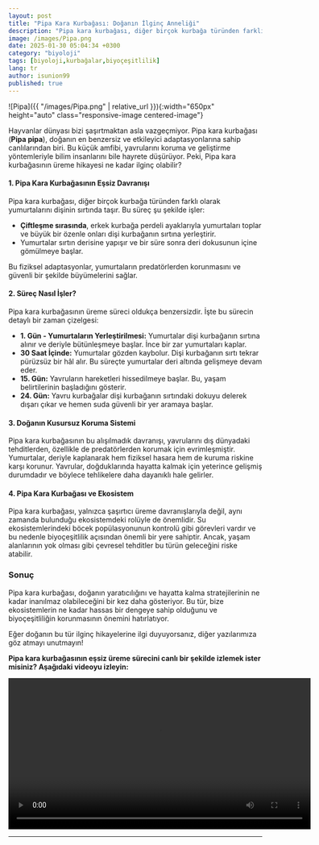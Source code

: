 ```yaml
---
layout: post
title: "Pipa Kara Kurbağası: Doğanın İlginç Anneliği"
description: "Pipa kara kurbağası, diğer birçok kurbağa türünden farklı olarak yumurtalarını dişinin sırtında taşır."
image: /images/Pipa.png
date: 2025-01-30 05:04:34 +0300
category: "biyoloji" 
tags: [biyoloji,kurbağalar,biyoçeşitlilik] 
lang: tr
author: isunion99
published: true
---
```


![Pipa]({{ "/images/Pipa.png" | relative_url }}){:width="650px" height="auto" class="responsive-image centered-image"}

Hayvanlar dünyası bizi şaşırtmaktan asla vazgeçmiyor. Pipa kara kurbağası (**Pipa pipa**), doğanın en benzersiz ve etkileyici adaptasyonlarına sahip canlılarından biri. Bu küçük amfibi, yavrularını koruma ve geliştirme yöntemleriyle bilim insanlarını bile hayrete düşürüyor. Peki, Pipa kara kurbağasının üreme hikayesi ne kadar ilginç olabilir?

 

#### 1. Pipa Kara Kurbağasının Eşsiz Davranışı

Pipa kara kurbağası, diğer birçok kurbağa türünden farklı olarak yumurtalarını dişinin sırtında taşır. Bu süreç şu şekilde işler:

- **Çiftleşme sırasında**, erkek kurbağa perdeli ayaklarıyla yumurtaları toplar ve büyük bir özenle onları dişi kurbağanın sırtına yerleştirir.
- Yumurtalar sırtın derisine yapışır ve bir süre sonra deri dokusunun içine gömülmeye başlar.

Bu fiziksel adaptasyonlar, yumurtaların predatörlerden korunmasını ve güvenli bir şekilde büyümelerini sağlar.

 

#### 2. Süreç Nasıl İşler?

Pipa kara kurbağasının üreme süreci oldukça benzersizdir. İşte bu sürecin detaylı bir zaman çizelgesi:

- **1. Gün - Yumurtaların Yerleştirilmesi:** Yumurtalar dişi kurbağanın sırtına alınır ve deriyle bütünleşmeye başlar. İnce bir zar yumurtaları kaplar.
- **30 Saat İçinde:** Yumurtalar gözden kaybolur. Dişi kurbağanın sırtı tekrar pürüzsüz bir hâl alır. Bu süreçte yumurtalar deri altında gelişmeye devam eder.
- **15. Gün:** Yavruların hareketleri hissedilmeye başlar. Bu, yaşam belirtilerinin başladığını gösterir.
- **24. Gün:** Yavru kurbağalar dişi kurbağanın sırtındaki dokuyu delerek dışarı çıkar ve hemen suda güvenli bir yer aramaya başlar.

 

#### 3. Doğanın Kusursuz Koruma Sistemi

Pipa kara kurbağasının bu alışılmadık davranışı, yavrularını dış dünyadaki tehditlerden, özellikle de predatörlerden korumak için evrimleşmiştir. Yumurtalar, deriyle kaplanarak hem fiziksel hasara hem de kuruma riskine karşı korunur. Yavrular, doğduklarında hayatta kalmak için yeterince gelişmiş durumdadır ve böylece tehlikelere daha dayanıklı hale gelirler.

 

#### 4. Pipa Kara Kurbağası ve Ekosistem

Pipa kara kurbağası, yalnızca şaşırtıcı üreme davranışlarıyla değil, aynı zamanda bulunduğu ekosistemdeki rolüyle de önemlidir. Su ekosistemlerindeki böcek popülasyonunun kontrolü gibi görevleri vardır ve bu nedenle biyoçeşitlilik açısından önemli bir yere sahiptir. Ancak, yaşam alanlarının yok olması gibi çevresel tehditler bu türün geleceğini riske atabilir.

 

### Sonuç

Pipa kara kurbağası, doğanın yaratıcılığını ve hayatta kalma stratejilerinin ne kadar inanılmaz olabileceğini bir kez daha gösteriyor. Bu tür, bize ekosistemlerin ne kadar hassas bir dengeye sahip olduğunu ve biyoçeşitliliğin korunmasının önemini hatırlatıyor.

Eğer doğanın bu tür ilginç hikayelerine ilgi duyuyorsanız, diğer yazılarımıza göz atmayı unutmayın!

 


**Pipa kara kurbağasının eşsiz üreme sürecini canlı bir şekilde izlemek ister misiniz? Aşağıdaki videoyu izleyin:** 

<video width="600" height="300" controls>
  <source src="/assets/videos/Pipa.mp4" type="video/mp4">
  <source src="/assets/videos/Pipa.webm" type="video/webm">
  Tarayıcınız bu videoyu desteklemiyor. Lütfen [dosyayı indirin](/assets/videos/pipa-kurbagasi.mp4).
</video>




---

